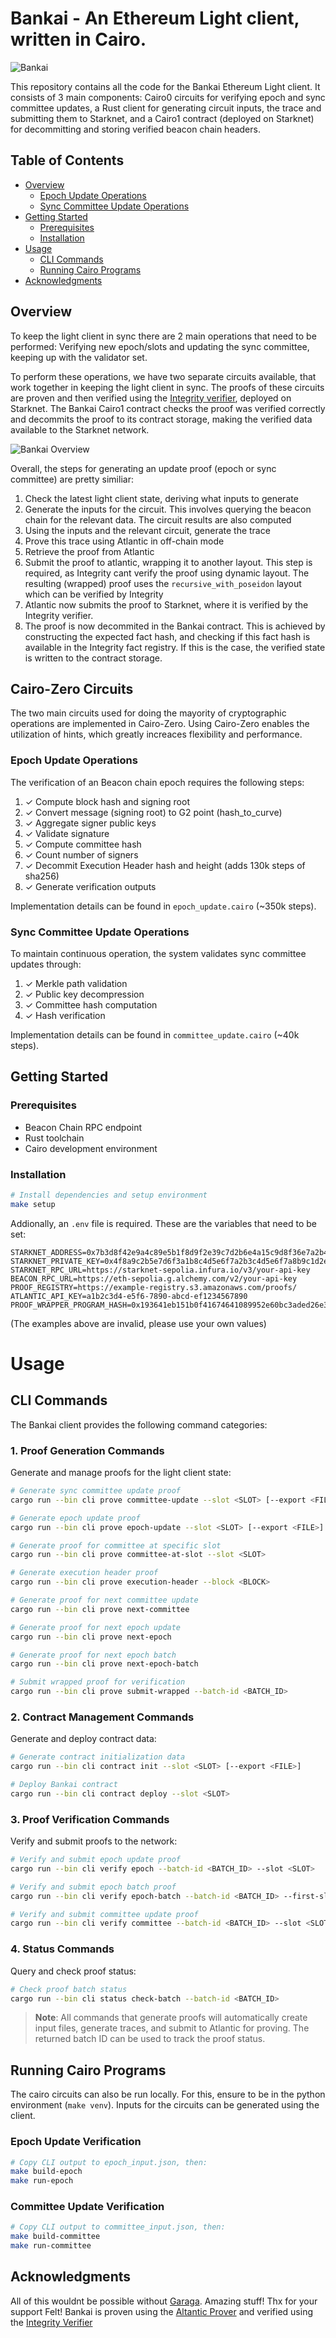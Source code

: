 # Bankai - An Ethereum Light client, written in Cairo.

![Bankai](.github/assets/Bankai.jpg)

This repository contains all the code for the Bankai Ethereum Light client. It consists of 3 main components: Cairo0 circuits for verifying epoch and sync committee updates, a Rust client for generating circuit inputs, the trace and submitting them to Starknet, and a Cairo1 contract (deployed on Starknet) for decommitting and storing verified beacon chain headers.

## Table of Contents
- [Overview](#overview)
  - [Epoch Update Operations](#epoch-update-operations)
  - [Sync Committee Update Operations](#sync-committee-update-operations)
- [Getting Started](#getting-started)
  - [Prerequisites](#prerequisites)
  - [Installation](#installation)
- [Usage](#usage)
  - [CLI Commands](#cli-commands)
  - [Running Cairo Programs](#running-cairo-programs)
- [Acknowledgments](#acknowledgments)
  
## Overview

To keep the light client in sync there are 2 main operations that need to be performed: Verifying new epoch/slots and updating the sync committee, keeping up with the validator set. 

To perform these operations, we have two separate circuits available, that work together in keeping the light client in sync. The proofs of these circuits are proven and then verified using the [Integrity verifier](https://github.com/HerodotusDev/integrity), deployed on Starknet. The Bankai Cairo1 contract checks the proof was verified correctly and decommits the proof to its contract storage, making the verified data available to the Starknet network.

![Bankai Overview](.github/assets/overview.png)

Overall, the steps for generating an update proof (epoch or sync committee) are pretty similiar:

1. Check the latest light client state, deriving what inputs to generate
2. Generate the inputs for the circuit. This involves querying the beacon chain for the relevant data. The circuit results are also computed
3. Using the inputs and the relevant circuit, generate the trace
4. Prove this trace using Atlantic in off-chain mode
5. Retrieve the proof from Atlantic
6. Submit the proof to atlantic, wrapping it to another layout. This step is required, as Integrity cant verify the proof using dynamic layout. The resulting (wrapped) proof uses the `recursive_with_poseidon` layout which can be verified by Integrity
7. Atlantic now submits the proof to Starknet, where it is verified by the Integrity verifier.
8. The proof is now decommited in the Bankai contract. This is achieved by constructing the expected fact hash, and checking if this fact hash is available in the Integrity fact registry. If this is the case, the verified state is written to the contract storage.


## Cairo-Zero Circuits

The two main circuits used for doing the mayority of cryptographic operations are implemented in Cairo-Zero. Using Cairo-Zero enables the utilization of hints, which greatly increaces flexibility and performance.

### Epoch Update Operations
The verification of an Beacon chain epoch requires the following steps:

1. ✓ Compute block hash and signing root
2. ✓ Convert message (signing root) to G2 point (hash_to_curve)
3. ✓ Aggregate signer public keys
4. ✓ Validate signature
5. ✓ Compute committee hash
6. ✓ Count number of signers
7. ✓ Decommit Execution Header hash and height (adds 130k steps of sha256)
8. ✓ Generate verification outputs

Implementation details can be found in `epoch_update.cairo` (~350k steps).

### Sync Committee Update Operations
To maintain continuous operation, the system validates sync committee updates through:

1. ✓ Merkle path validation
2. ✓ Public key decompression
3. ✓ Committee hash computation
4. ✓ Hash verification

Implementation details can be found in `committee_update.cairo` (~40k steps).

## Getting Started

### Prerequisites
- Beacon Chain RPC endpoint
- Rust toolchain
- Cairo development environment

### Installation
```bash
# Install dependencies and setup environment
make setup
```

Addionally, an `.env` file is required. These are the variables that need to be set:

```
STARKNET_ADDRESS=0x7b3d8f42e9a4c89e5b1f8d9f2e39c7d2b6e4a15c9d8f36e7a2b4c1d5e8f9a3b
STARKNET_PRIVATE_KEY=0x4f8a9c2b5e7d6f3a1b8c4d5e6f7a2b3c4d5e6f7a8b9c1d2e3f4a5b6c7d8e9f
STARKNET_RPC_URL=https://starknet-sepolia.infura.io/v3/your-api-key
BEACON_RPC_URL=https://eth-sepolia.g.alchemy.com/v2/your-api-key
PROOF_REGISTRY=https://example-registry.s3.amazonaws.com/proofs/
ATLANTIC_API_KEY=a1b2c3d4-e5f6-7890-abcd-ef1234567890
PROOF_WRAPPER_PROGRAM_HASH=0x193641eb151b0f41674641089952e60bc3aded26e3cf42793655c562b8c3aa0
```

(The examples above are invalid, please use your own values)

# Usage

## CLI Commands

The Bankai client provides the following command categories:

### 1. Proof Generation Commands
Generate and manage proofs for the light client state:

```bash
# Generate sync committee update proof
cargo run --bin cli prove committee-update --slot <SLOT> [--export <FILE>]

# Generate epoch update proof
cargo run --bin cli prove epoch-update --slot <SLOT> [--export <FILE>]

# Generate proof for committee at specific slot
cargo run --bin cli prove committee-at-slot --slot <SLOT>

# Generate execution header proof
cargo run --bin cli prove execution-header --block <BLOCK>

# Generate proof for next committee update
cargo run --bin cli prove next-committee

# Generate proof for next epoch update
cargo run --bin cli prove next-epoch

# Generate proof for next epoch batch
cargo run --bin cli prove next-epoch-batch

# Submit wrapped proof for verification
cargo run --bin cli prove submit-wrapped --batch-id <BATCH_ID>
```

### 2. Contract Management Commands
Generate and deploy contract data:

```bash
# Generate contract initialization data
cargo run --bin cli contract init --slot <SLOT> [--export <FILE>]

# Deploy Bankai contract
cargo run --bin cli contract deploy --slot <SLOT>
```

### 3. Proof Verification Commands
Verify and submit proofs to the network:

```bash
# Verify and submit epoch update proof
cargo run --bin cli verify epoch --batch-id <BATCH_ID> --slot <SLOT>

# Verify and submit epoch batch proof
cargo run --bin cli verify epoch-batch --batch-id <BATCH_ID> --first-slot <SLOT> --last-slot <SLOT>

# Verify and submit committee update proof
cargo run --bin cli verify committee --batch-id <BATCH_ID> --slot <SLOT>
```

### 4. Status Commands
Query and check proof status:

```bash
# Check proof batch status
cargo run --bin cli status check-batch --batch-id <BATCH_ID>
```

> **Note**: All commands that generate proofs will automatically create input files, generate traces, and submit to Atlantic for proving. The returned batch ID can be used to track the proof status.

## Running Cairo Programs

The cairo circuits can also be run locally. For this, ensure to be in the python environment (`make venv`). Inputs for the circuits can be generated using the client.  

### Epoch Update Verification
```bash
# Copy CLI output to epoch_input.json, then:
make build-epoch
make run-epoch
```

### Committee Update Verification
```bash
# Copy CLI output to committee_input.json, then:
make build-committee
make run-committee
```

## Acknowledgments
All of this wouldnt be possible without [Garaga](https://github.com/keep-starknet-strange/garaga). Amazing stuff! Thx for your support Felt!
Bankai is proven using the [Altantic Prover](https://atlanticprover.com/) and verified using the [Integrity Verifier](https://github.com/HerodotusDev/integrity)
